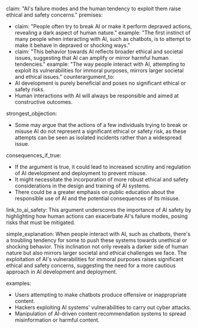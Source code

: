 claim: "AI's failure modes and the human tendency to exploit them raise ethical and safety concerns."
premises:
  - claim: "People often try to break AI or make it perform depraved actions, revealing a dark aspect of human nature."
    example: "The first instinct of many people when interacting with AI, such as chatbots, is to attempt to make it behave in depraved or shocking ways."
  - claim: "This behavior towards AI reflects broader ethical and societal issues, suggesting that AI can amplify or mirror harmful human tendencies."
    example: "The way people interact with AI, attempting to exploit its vulnerabilities for immoral purposes, mirrors larger societal and ethical issues."
counterargument_to:
  - AI development is purely beneficial and poses no significant ethical or safety risks.
  - Human interactions with AI will always be responsible and aimed at constructive outcomes.

strongest_objjection:
  - Some may argue that the actions of a few individuals trying to break or misuse AI do not represent a significant ethical or safety risk, as these attempts can be seen as isolated incidents rather than a widespread issue.

consequences_if_true:
  - If the argument is true, it could lead to increased scrutiny and regulation of AI development and deployment to prevent misuse.
  - It might necessitate the incorporation of more robust ethical and safety considerations in the design and training of AI systems.
  - There could be a greater emphasis on public education about the responsible use of AI and the potential consequences of its misuse.

link_to_ai_safety: This argument underscores the importance of AI safety by highlighting how human actions can exacerbate AI's failure modes, posing risks that must be mitigated.

simple_explanation: When people interact with AI, such as chatbots, there's a troubling tendency for some to push these systems towards unethical or shocking behavior. This inclination not only reveals a darker side of human nature but also mirrors larger societal and ethical challenges we face. The exploitation of AI's vulnerabilities for immoral purposes raises significant ethical and safety concerns, suggesting the need for a more cautious approach in AI development and deployment.

examples:
  - Users attempting to make chatbots produce offensive or inappropriate content.
  - Hackers exploiting AI systems' vulnerabilities to carry out cyber attacks.
  - Manipulation of AI-driven content recommendation systems to spread misinformation or harmful content.